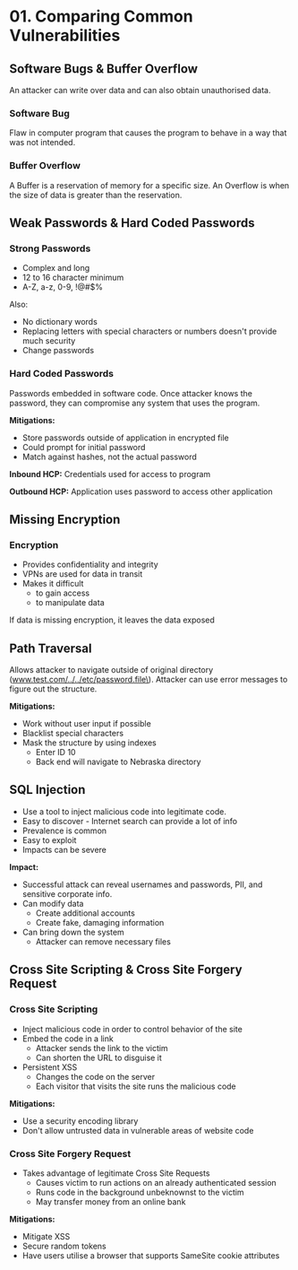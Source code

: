 # 01. Comparing Common Vulnerabilities

## Software Bugs & Buffer Overflow

An attacker can write over data and can also obtain unauthorised data.

### Software Bug

Flaw in computer program that causes the program to behave in a way that was not intended.

### Buffer Overflow

A Buffer is a reservation of memory for a specific size. An Overflow is when the size of data is greater than the reservation.

## Weak Passwords & Hard Coded Passwords

### Strong Passwords

* Complex and long
* 12 to 16 character minimum
* A-Z, a-z, 0-9, !@\#$%

Also:

* No dictionary words
* Replacing letters with special characters or numbers doesn't provide much security
* Change passwords

### Hard Coded Passwords

Passwords embedded in software code. Once attacker knows the password, they can compromise any system that uses the program.

**Mitigations:**

* Store passwords outside of application in encrypted file
* Could prompt for initial password
* Match against hashes, not the actual password

**Inbound HCP:** Credentials used for access to program

**Outbound HCP:** Application uses password to access other application

## Missing Encryption

### Encryption

* Provides confidentiality and integrity
* VPNs are used for data in transit
* Makes it difficult
  * to gain access
  * to manipulate data

If data is missing encryption, it leaves the data exposed

## Path Traversal

Allows attacker to navigate outside of original directory \(www.test.com/../../etc/password.file\). Attacker can use error messages to figure out the structure.

**Mitigations:**

* Work without user input if possible
* Blacklist special characters
* Mask the structure by using indexes
  * Enter ID 10
  * Back end will navigate to Nebraska directory

## SQL Injection

* Use a tool to inject malicious code into legitimate code.
* Easy to discover - Internet search can provide a lot of info
* Prevalence is common
* Easy to exploit
* Impacts can be severe

**Impact:**

* Successful attack can reveal usernames and passwords, PII, and sensitive corporate info.
* Can modify data
  * Create additional accounts
  * Create fake, damaging information
* Can bring down the system
  * Attacker can remove necessary files

## Cross Site Scripting & Cross Site Forgery Request

### Cross Site Scripting

* Inject malicious code in order to control behavior of the site
* Embed the code in a link
  * Attacker sends the link to the victim
  * Can shorten the URL to disguise it
* Persistent XSS
  * Changes the code on the server
  * Each visitor that visits the site runs the malicious code

**Mitigations:**
* Use a security encoding library
* Don't allow untrusted data in vulnerable areas of website code

### Cross Site Forgery Request

* Takes advantage of legitimate Cross Site Requests
  * Causes victim to run actions on an already authenticated session
  * Runs code in the background unbeknownst to the victim
  * May transfer money from an online bank

**Mitigations:**
* Mitigate XSS
* Secure random tokens
* Have users utilise a browser that supports SameSite cookie attributes
